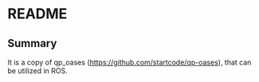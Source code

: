 # README

## Summary

It is a copy of qp_oases (https://github.com/startcode/qp-oases), that can be utilized in ROS.